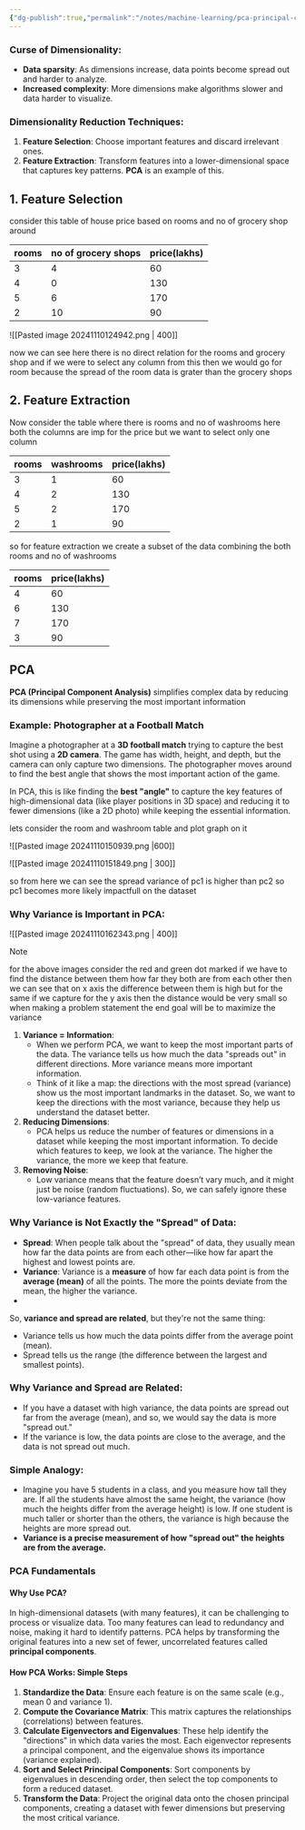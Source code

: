 ```yaml
---
{"dg-publish":true,"permalink":"/notes/machine-learning/pca-principal-component-analysis/","created":"2024-11-09T21:15:38.523+05:30"}
---
```



### Curse of Dimensionality:
- **Data sparsity**: As dimensions increase, data points become spread out and harder to analyze.
- **Increased complexity**: More dimensions make algorithms slower and data harder to visualize.

### Dimensionality Reduction Techniques:
1. **Feature Selection**: Choose important features and discard irrelevant ones.
2. **Feature Extraction**: Transform features into a lower-dimensional space that captures key patterns. **PCA** is an example of this.
## 1. Feature Selection

consider this table of house price based on rooms and no of grocery shop around

| rooms | no of grocery shops | price(lakhs) |
| ----- | ------------------- | ------------ |
| 3     | 4                   | 60           |
| 4     | 0                   | 130          |
| 5     | 6                   | 170          |
| 2     | 10                  | 90           |

![[Pasted image 20241110124942.png \| 400]]

now we can see here there is no direct relation for the rooms and grocery shop and if we were to select any column from this then we would go for room because the spread of the room data is grater than the grocery shops

## 2. Feature Extraction

Now consider the table where there is rooms and no of washrooms here both the columns are imp for the price but we want to select only one column  

| rooms | washrooms | price(lakhs) |
| ----- | --------- | ------------ |
| 3     | 1         | 60           |
| 4     | 2         | 130          |
| 5     | 2         | 170          |
| 2     | 1         | 90           |

so for feature extraction we create a subset of the data combining the both rooms and no of washrooms

| rooms | price(lakhs) |
| ----- | ------------ |
| 4     | 60           |
| 6     | 130          |
| 7     | 170          |
| 3     | 90           |

## **PCA**
**PCA (Principal Component Analysis)** simplifies complex data by reducing its dimensions while preserving the most important information
### Example: Photographer at a Football Match
Imagine a photographer at a **3D football match** trying to capture the best shot using a **2D camera**. The game has width, height, and depth, but the camera can only capture two dimensions. The photographer moves around to find the best angle that shows the most important action of the game.

In PCA, this is like finding the **best "angle"** to capture the key features of high-dimensional data (like player positions in 3D space) and reducing it to fewer dimensions (like a 2D photo) while keeping the essential information.

lets consider the room and washroom table and plot graph on it

![[Pasted image 20241110150939.png \|600]]

![[Pasted image 20241110151849.png \| 300]]

so from here we can see the spread  variance of pc1 is higher than pc2 so pc1 becomes more likely impactfull on the dataset

### Why Variance is Important in PCA:

![[Pasted image 20241110162343.png \| 400]]

> [!NOTE]
> for the above images consider the red and green dot marked if we have to find the distance between them how far they both are from each other then we can see that on x axis the difference between them is high but for the same if we capture for the y axis then the distance would be very small 
> so when making a problem statement the end goal will be to maximize the variance
> 

1. **Variance = Information**:
    - When we perform PCA, we want to keep the most important parts of the data. The variance tells us how much the data "spreads out" in different directions. More variance means more important information.
    - Think of it like a map: the directions with the most spread (variance) show us the most important landmarks in the dataset. So, we want to keep the directions with the most variance, because they help us understand the dataset better.
2. **Reducing Dimensions**:
    - PCA helps us reduce the number of features or dimensions in a dataset while keeping the most important information. To decide which features to keep, we look at the variance. The higher the variance, the more we keep that feature.
3. **Removing Noise**:
    - Low variance means that the feature doesn’t vary much, and it might just be noise (random fluctuations). So, we can safely ignore these low-variance features.

### Why Variance is Not Exactly the "Spread" of Data:

- **Spread**: When people talk about the "spread" of data, they usually mean how far the data points are from each other—like how far apart the highest and lowest points are.
- **Variance**: Variance is a **measure** of how far each data point is from the **average (mean)** of all the points. The more the points deviate from the mean, the higher the variance.
- 
So, **variance and spread are related**, but they're not the same thing:

- Variance tells us how much the data points differ from the average point (mean).
- Spread tells us the range (the difference between the largest and smallest points).

### Why Variance and Spread are Related:

- If you have a dataset with high variance, the data points are spread out far from the average (mean), and so, we would say the data is more "spread out."
- If the variance is low, the data points are close to the average, and the data is not spread out much.

### Simple Analogy:

- Imagine you have 5 students in a class, and you measure how tall they are. If all the students have almost the same height, the variance (how much the heights differ from the average height) is low. If one student is much taller or shorter than the others, the variance is high because the heights are more spread out.
- **Variance is a precise measurement of how "spread out" the heights are from the average.**

### PCA Fundamentals

#### Why Use PCA?

In high-dimensional datasets (with many features), it can be challenging to process or visualize data. Too many features can lead to redundancy and noise, making it hard to identify patterns. PCA helps by transforming the original features into a new set of fewer, uncorrelated features called **principal components**.

#### How PCA Works: Simple Steps

1. **Standardize the Data**: Ensure each feature is on the same scale (e.g., mean 0 and variance 1).
2. **Compute the Covariance Matrix**: This matrix captures the relationships (correlations) between features.
3. **Calculate Eigenvectors and Eigenvalues**: These help identify the "directions" in which data varies the most. Each eigenvector represents a principal component, and the eigenvalue shows its importance (variance explained).
4. **Sort and Select Principal Components**: Sort components by eigenvalues in descending order, then select the top components to form a reduced dataset.
5. **Transform the Data**: Project the original data onto the chosen principal components, creating a dataset with fewer dimensions but preserving the most critical variance.
